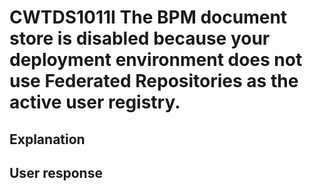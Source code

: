 # CWTDS1011I The BPM document store is disabled because your deployment environment does not use Federated Repositories as the active user registry.

## Explanation

## User response